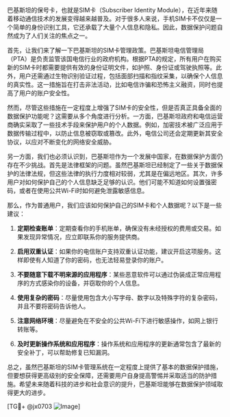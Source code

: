 巴基斯坦的保号卡，也就是SIM卡（Subscriber Identity Module），在近年来随着移动通信技术的发展变得越来越普及。对于很多人来说，手机SIM卡不仅仅是一个简单的身份识别工具，它还承载了大量个人信息和隐私。因此，数据保护问题自然成为了人们关注的焦点之一。

首先，让我们来了解一下巴基斯坦的SIM卡管理政策。巴基斯坦电信管理局（PTA）是负责监管该国电信行业的政府机构。根据PTA的规定，所有用户在购买新的SIM卡时都需要提供有效的身份证明文件，如护照、身份证或驾驶执照等。此外，用户还需通过生物识别验证过程，包括面部扫描和指纹采集，以确保个人信息的真实性。这一措施旨在打击非法活动，比如电信诈骗和恐怖主义融资，同时也提高了用户的账户安全性。

然而，尽管这些措施在一定程度上增强了SIM卡的安全性，但是否真正具备全面的数据保护功能呢？这需要从多个角度进行分析。一方面，巴基斯坦政府和电信运营商确实采取了一些技术手段来保护用户的个人数据。例如，加密技术被广泛应用于数据传输过程中，以防止信息被窃取或篡改。此外，电信公司还会定期更新其安全协议，以应对不断变化的网络安全威胁。

另一方面，我们也必须认识到，巴基斯坦作为一个发展中国家，在数据保护方面仍存在不少挑战。首先是法律框架的问题。虽然巴基斯坦已经制定了一些关于数据保护的法律法规，但这些法律的执行力度相对较弱，尤其是在偏远地区。其次，许多用户对如何保护自己的个人信息缺乏足够的认识。他们可能不知道如何设置强密码，或者在使用公共Wi-Fi时如何避免泄露敏感信息。

那么，作为普通用户，我们应该如何保护自己的SIM卡和个人数据呢？以下是一些建议：

1. **定期检查账单**：定期查看你的手机账单，确保没有未经授权的费用或交易。如果发现异常情况，应立即联系你的服务提供商。

2. **启用双重认证**：如果你的电信账户支持双重认证功能，建议开启这项服务。这样即使有人知道了你的密码，也无法轻易登录你的账户。

3. **不要随意下载不明来源的应用程序**：某些恶意软件可以通过伪装成正常应用程序的方式感染你的设备，并窃取你的个人信息。

4. **使用复杂的密码**：尽量使用包含大小写字母、数字以及特殊字符的复杂密码，并且不要将密码告诉他人。

5. **注意网络环境**：尽量避免在不安全的公共Wi-Fi下进行敏感操作，如网上银行转账等。

6. **及时更新操作系统和应用程序**：操作系统和应用程序的更新通常包含了最新的安全补丁，可以帮助修复已知漏洞。

总之，虽然巴基斯坦的SIM卡管理系统在一定程度上提供了基本的数据保护措施，但要想获得更高级别的安全保障，还需要用户自身提高警惕并采取适当的防护措施。希望未来随着科技的进步和社会意识的提升，巴基斯坦能够在数据保护领域取得更大的进步。

[TG💪+ @jx0703 ![Image](https://github.com/user-attachments/assets/dbca1d08-cadb-493c-b0ec-ad6f7a83f270)]
